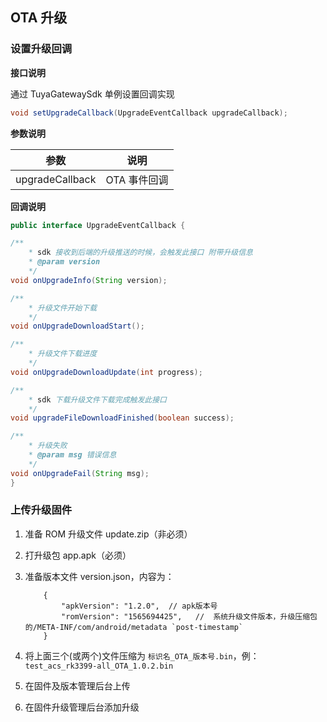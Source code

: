## OTA 升级

### 设置升级回调

**接口说明**

通过 TuyaGatewaySdk 单例设置回调实现

```java
void setUpgradeCallback(UpgradeEventCallback upgradeCallback);
```

**参数说明**

| 参数 |说明  |
| --- | --- |
| upgradeCallback | OTA 事件回调 |

**回调说明**

```java
public interface UpgradeEventCallback {

/**
    * sdk 接收到后端的升级推送的时候，会触发此接口 附带升级信息
    * @param version
    */
void onUpgradeInfo(String version);

/**
    * 升级文件开始下载
    */
void onUpgradeDownloadStart();

/**
    * 升级文件下载进度
    */
void onUpgradeDownloadUpdate(int progress);

/**
    * sdk 下载升级文件下载完成触发此接口
    */
void upgradeFileDownloadFinished(boolean success);

/**
    * 升级失败
    * @param msg 错误信息
    */
void onUpgradeFail(String msg);
}
```

### 上传升级固件
1. 准备 ROM 升级文件 update.zip（非必须）
2. 打升级包 app.apk（必须）
3. 准备版本文件 version.json，内容为：

	```
		{
			"apkVersion": "1.2.0",  // apk版本号
    		"romVersion": "1565694425",   //  系统升级文件版本，升级压缩包的/META-INF/com/android/metadata `post-timestamp`
		}
	```

4. 将上面三个(或两个)文件压缩为 `标识名_OTA_版本号.bin`，例：`test_acs_rk3399-all_OTA_1.0.2.bin`
5. 在固件及版本管理后台上传
6. 在固件升级管理后台添加升级



